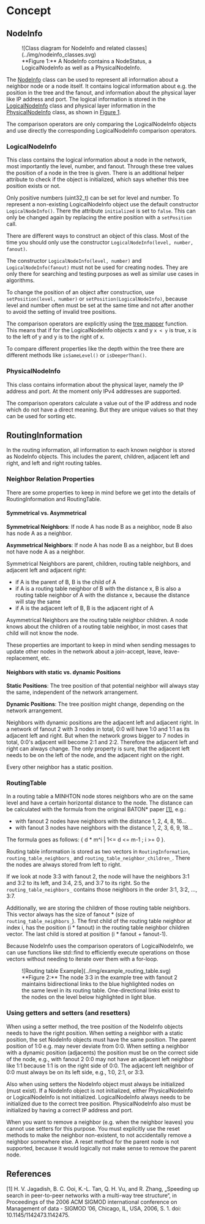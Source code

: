 # Concept

## NodeInfo

<figure markdown>
  <a id="fig1"></a>
  ![Class diagram for NodeInfo and related classes](../img/nodeinfo_classes.svg)
  <figcaption markdown>**Figure 1:** A NodeInfo contains a NodeStatus, a LogicalNodeInfo as well as a PhysicalNodeInfo.</figcaption>
</figure>

The [NodeInfo](https://iml130.github.io/sola/doxygen/classminhton_1_1NodeInfo.html) class can be used to represent all information about a neighbor node or a node itself.
It contains logical information about e.g. the position in the tree and the fanout, and information about the physical layer like IP address and port.
The logical information is stored in the [LogicalNodeInfo](https://iml130.github.io/sola/doxygen/classminhton_1_1LogicalNodeInfo.html) class and physical layer information in the [PhysicalNodeInfo](https://iml130.github.io/sola/doxygen/classminhton_1_1PhysicalNodeInfo.html) class, as shown in [Figure 1](#fig1).

The comparison operators are only comparing the LogicalNodeInfo objects and use directly the corresponding LogicalNodeInfo comparison operators.

### LogicalNodeInfo

This class contains the logical information about a node in the network, most importantly the level, number, and fanout.
Through these tree values the position of a node in the tree is given.
There is an additional helper attribute to check if the object is initialized, which says whether this tree position exists or not.

Only positive numbers (uint32_t) can be set for level and number.
To represent a non-existing LogicalNodeInfo object use the default constructor `LogicalNodeInfo()`.
There the attribute `initialized` is set to `false`.
This can only be changed again by replacing the entire position with a `setPosition` call.

There are different ways to construct an object of this class.
Most of the time you should only use the constructor `LogicalNodeInfo(level, number, fanout)`.

The constructor `LogicalNodeInfo(level, number)` and `LogicalNodeInfo(fanout)` must not be used for creating nodes.
They are only there for searching and testing purposes as well as similar use cases in algorithms.

To change the position of an object after construction, use `setPosition(level, number)` or `setPosition(LogicalNodeInfo)`, because level and number often must be set at the same time and not after another to avoid the setting of invalid tree positions.

The comparison operators are explicitly using the [tree mapper](../algorithms/treemapper.md) function.
This means that if for the LogicalNodeInfo objects x and y `x < y` is true, x is to the left of y and y is to the right of x.

To compare different properties like the depth within the tree there are different methods like `isSameLevel()` or `isDeeperThan()`.

### PhysicalNodeInfo

This class contains information about the physical layer, namely the IP address and port.
At the moment only IPv4 addresses are supported.

The comparison operators calculate a value out of the IP address and node which do not have a direct meaning.
But they are unique values so that they can be used for sorting etc.

## RoutingInformation

In the routing information, all information to each known neighbor is stored as NodeInfo objects.
This includes the parent, children, adjacent left and right, and left and right routing tables.

### Neighbor Relation Properties

There are some properties to keep in mind before we get into the details of RoutingInformation and RoutingTable.

#### Symmetrical vs. Asymmetrical

**Symmetrical Neighbors**: If node A has node B as a neighbor, node B also has node A as a neighbor.

**Asymmetrical Neighbors**: If node A has node B as a neighbor, but B does not have node A as a neighbor.

Symmetrical Neighbors are parent, children, routing table neighbors, and adjacent left and adjacent right:

* if A is the parent of B, B is the child of A
* if A is a routing table neighbor of B with the distance x, B is also a routing table neighbor of A with the distance x, because the distance will stay the same
* if A is the adjacent left of B, B is the adjacent right of A

Asymmetrical Neighbors are the routing table neighbor children.
A node knows about the children of a routing table neighbor, in most cases that child will not know the node.

These properties are important to keep in mind when sending messages to update other nodes in the network about a join-accept, leave, leave-replacement, etc.

#### Neighbors with static vs. dynamic **Positions**

**Static Positions**: The tree position of that potential neighbor will always stay the same, independent of the network arrangement.

**Dynamic Positions**: The tree position might change, depending on the network arrangement.

Neighbors with dynamic positions are the adjacent left and adjacent right.
In a network of fanout 2 with 3 nodes in total, 0:0 will have 1:0 and 1:1 as its adjacent left and right.
But when the network grows bigger to 7 nodes in total, 0:0's adjacent will become 2:1 and 2:2.
Therefore the adjacent left and right can always change.
The only property is sure, that the adjacent left needs to be on the left of the node, and the adjacent right on the right.

Every other neighbor has a static position.

### RoutingTable

In a routing table a MINHTON node stores neighbors who are on the same level and have a certain horizontal distance to the node.
The distance can be calculated with the formula from the original BATON* paper [[1]](#references), e.g.:

* with fanout 2 nodes have neighbors with the distance 1, 2, 4, 8, 16...
* with fanout 3 nodes have neighbors with the distance 1, 2, 3, 6, 9, 18...

The formula goes as follows: { d \* m^i | 1<= d <= m-1 ; i >= 0 }.

Routing table information is stored as two vectors in `RoutingInformation`, `routing_table_neighbors_` and `routing_table_neighbor_children_`.
There the nodes are always stored from left to right.

If we look at node 3:3 with fanout 2, the node will have the neighbors 3:1 and 3:2 to its left, and 3:4, 2:5, and 3:7 to its right.
So the `routing_table_neighbors_` contains those neighbors in the order 3:1, 3:2, ..., 3:7.

Additionally, we are storing the children of those routing table neighbors.
This vector always has the size of fanout \* (size of `routing_table_neighbors_`).
The first child of the routing table neighbor at index i, has the position (i \* fanout) in the routing table neighbor children vector.
The last child is stored at position (i \* fanout + fanout-1).

Because NodeInfo uses the comparison operators of LogicalNodeInfo, we can use functions like std::find to efficiently execute operations on those vectors without needing to iterate over them with a for-loop.

<figure markdown>
  <a id="fig2"></a>
  ![Routing table Example](../img/example_routing_table.svg)
  <figcaption markdown>**Figure 2:** The node 3:3 in the example tree with fanout 2 maintains bidirectional links to the blue highlighted nodes on the same level in its routing table.
  One-directional links exist to the nodes on the level below highlighted in light blue.</figcaption>
</figure>

### Using getters and setters (and resetters)

When using a setter method, the tree position of the NodeInfo objects needs to have the right position.
When setting a neighbor with a static position, the set NodeInfo objects must have the same position.
The parent position of 1:0 e.g. may never deviate from 0:0.
When setting a neighbor with a dynamic position (adjacents) the position must be on the correct side of the node, e.g., with fanout 2 0:0 may not have an adjacent left neighbor like 1:1 because 1:1 is on the right side of 0:0.
The adjacent left neighbor of 0:0 must always be on its left side, e.g., 1:0, 2:1, or 3:3.

Also when using setters the NodeInfo object must always be initialized (must exist).
If a NodeInfo object is not initialized, either PhysicalNodeInfo or LogicalNodeInfo is not initialized.
LogicalNodeInfo always needs to be initialized due to the correct tree position.
PhysicalNodeInfo also must be initialized by having a correct IP address and port.

When you want to remove a neighbor (e.g. when the neighbor leaves) you cannot use setters for this purpose.
You must explicitly use the reset methods to make the neighbor non-existent, to not accidentally remove a neighbor somewhere else.
A reset method for the parent node is not supported, because it would logically not make sense to remove the parent node.

## References

[1] H. V. Jagadish, B. C. Ooi, K.-L. Tan, Q. H. Vu, and R. Zhang, „Speeding up search in peer-to-peer networks with a multi-way tree structure“, in Proceedings of the 2006 ACM SIGMOD international conference on Management of data  - SIGMOD ’06, Chicago, IL, USA, 2006, S. 1. doi: 10.1145/1142473.1142475.
